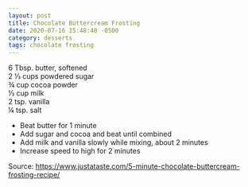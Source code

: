 ```yaml
---
layout: post
title: Chocolate Buttercream Frosting
date: 2020-07-16 15:48:48 -0500
category: desserts
tags: chocolate frosting
---
```

6 Tbsp. butter, softened  
2 ⅓ cups powdered sugar  
¾ cup cocoa powder  
⅓ cup milk  
2 tsp. vanilla  
¼ tsp. salt  
<ul>
 	<li>Beat butter for 1 minute</li>
 	<li>Add sugar and cocoa and beat until combined</li>
 	<li>Add milk and vanilla slowly while mixing, about 2 minutes</li>
 	<li>Increase speed to high for 2 minutes</li>
</ul>
Source: <a href="https://www.justataste.com/5-minute-chocolate-buttercream-frosting-recipe/">https://www.justataste.com/5-minute-chocolate-buttercream-frosting-recipe/</a>
